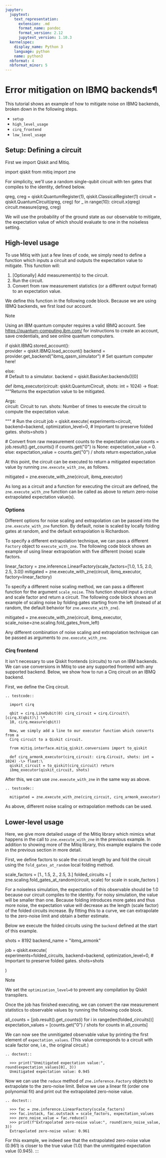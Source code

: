 ```yaml
---
jupyter:
  jupytext:
    text_representation:
      extension: .md
      format_name: pandoc
      format_version: 2.12
      jupytext_version: 1.10.3
  kernelspec:
    display_name: Python 3
    language: python
    name: python3
  nbformat: 4
  nbformat_minor: 5
---
```


# Error mitigation on IBMQ backends¶


This tutorial shows an example of how to mitigate noise on IBMQ
backends, broken down in the following steps.

-   `setup`
-   `high_level_usage`
-   `cirq_frontend`
-   `low_level_usage`

## Setup: Defining a circuit

First we import Qiskit and Mitiq.

import qiskit from mitiq import zne

For simplicity, we\'ll use a random single-qubit circuit with ten gates
that compiles to the identity, defined below.

qreg, creg = qiskit.QuantumRegister(1), qiskit.ClassicalRegister(1)
circuit = qiskit.QuantumCircuit(qreg, creg) for \_ in range(10):
circuit.x(qreg) circuit.measure(qreg, creg)

We will use the probability of the ground state as our observable to
mitigate, the expectation value of which should evaluate to one in the
noiseless setting.

## High-level usage

To use Mitiq with just a few lines of code, we simply need to define a
function which inputs a circuit and outputs the expectation value to
mitigate. This function will:

1.  \[Optionally\] Add measurement(s) to the circuit.
2.  Run the circuit.
3.  Convert from raw measurement statistics (or a different output
    format) to an expectation value.

We define this function in the following code block. Because we are
using IBMQ backends, we first load our account.

Note

Using an IBM quantum computer requires a valid IBMQ account. See
<https://quantum-computing.ibm.com/> for instructions to create an
account, save credentials, and see online quantum computers.

if qiskit.IBMQ.stored_account():\
provider = qiskit.IBMQ.load_account() backend =
provider.get_backend(\"ibmq_qasm_simulator\") \# Set quantum
computer here!

else:\
\# Default to a simulator. backend = qiskit.BasicAer.backends()\[0\]

def ibmq_executor(circuit: qiskit.QuantumCircuit, shots: int = 1024) -\> float:\
\"\"\"Returns the expectation value to be mitigated.

Args:\
circuit: Circuit to run. shots: Number of times to execute the
circuit to compute the expectation value.

\"\"\" \# Run the circuit job = qiskit.execute( experiments=circuit,
backend=backend, optimization_level=0, \# Important to preserve
folded gates. shots=shots )

\# Convert from raw measurement counts to the expectation value
counts = job.result().get_counts() if counts.get(\"0\") is None:
expectation_value = 0. else: expectation_value = counts.get(\"0\") /
shots return expectation_value

At this point, the circuit can be executed to return a mitigated
expectation value by running `zne.execute_with_zne`, as follows.

mitigated = zne.execute_with_zne(circuit, ibmq_executor)

As long as a circuit and a function for executing the circuit are
defined, the `zne.execute_with_zne` function can be called as above to
return zero-noise extrapolated expectation value(s).

### Options

Different options for noise scaling and extrapolation can be passed into
the `zne.execute_with_zne` function. By default, noise is scaled by
locally folding gates at random, and the default extrapolation is
Richardson.

To specify a different extrapolation technique, we can pass a different
`Factory` object to `execute_with_zne`. The following code block shows
an example of using linear extrapolation with five different (noise)
scale factors.

linear_factory = zne.inference.LinearFactory(scale_factors=\[1.0, 1.5,
2.0, 2.5, 3.0\]) mitigated = zne.execute_with_zne(circuit,
ibmq_executor, factory=linear_factory)

To specify a different noise scaling method, we can pass a different
function for the argument `scale_noise`. This function should input a
circuit and scale factor and return a circuit. The following code block
shows an example of scaling noise by folding gates starting from the
left (instead of at random, the default behavior for
`zne.execute_with_zne`).

mitigated = zne.execute_with_zne(circuit, ibmq_executor,
scale_noise=zne.scaling.fold_gates_from_left)

Any different combination of noise scaling and extrapolation technique
can be passed as arguments to `zne.execute_with_zne`.

### Cirq frontend

It isn\'t necessary to use Qiskit frontends (circuits) to run on IBM
backends. We can use conversions in Mitiq to use any supported frontend
with any supported backend. Below, we show how to run a Cirq circuit on
an IBMQ backend.

First, we define the Cirq circuit.

```{eval-rst}
.. testcode::

  import cirq

  qbit = cirq.LineQubit(0) cirq_circuit = cirq.Circuit(\[cirq.X(qbit)\] \*
  10, cirq.measure(qbit))

  Now, we simply add a line to our executor function which converts from a
  Cirq circuit to a Qiskit circuit.

  from mitiq.interface.mitiq_qiskit.conversions import to_qiskit

  def cirq_armonk_executor(cirq_circuit: cirq.Circuit, shots: int = 1024) -\> float:\
  qiskit_circuit = to_qiskit(cirq_circuit) return
  ibmq_executor(qiskit_circuit, shots)

```
After this, we can use `zne.execute_with_zne` in the same way as above.

```{eval-rst}
.. testcode::

  mitigated = zne.execute_with_zne(cirq_circuit, cirq_armonk_executor)

```
As above, different noise scaling or extrapolation methods can be used.

## Lower-level usage

Here, we give more detailed usage of the Mitiq library which mimics what
happens in the call to `zne.execute_with_zne` in the previous example.
In addition to showing more of the Mitiq library, this example explains
the code in the previous section in more detail.

First, we define factors to scale the circuit length by and fold the
circuit using the `fold_gates_at_random` local folding method.

scale_factors = \[1., 1.5, 2., 2.5, 3.\] folded_circuits = \[
zne.scaling.fold_gates_at_random(circuit, scale) for scale in
scale_factors \]

For a noiseless simulation, the expectation of this observable should be
1.0 because our circuit compiles to the identity. For noisy simulation,
the value will be smaller than one. Because folding introduces more
gates and thus more noise, the expectation value will decrease as the
length (scale factor) of the folded circuits increase. By fitting this
to a curve, we can extrapolate to the zero-noise limit and obtain a
better estimate.

Below we execute the folded circuits using the `backend` defined at the
start of this example.

shots = 8192 backend_name = \"ibmq_armonk\"

job = qiskit.execute(\
experiments=folded_circuits, backend=backend, optimization_level=0,
\# Important to preserve folded gates. shots=shots

)

Note

We set the `optimization_level=0` to prevent any compilation by Qiskit
transpilers.

Once the job has finished executing, we can convert the raw measurement
statistics to observable values by running the following code block.

all_counts = \[job.result().get_counts(i) for i in
range(len(folded_circuits))\] expectation_values = \[counts.get(\"0\") /
shots for counts in all_counts\]

We can now see the unmitigated observable value by printing the first
element of `expectation_values`. (This value corresponds to a circuit
with scale factor one, i.e., the original circuit.)

```{eval-rst}
.. doctest::

  >>> print("Unmitigated expectation value:", round(expectation_values[0], 3))
  Unmitigated expectation value: 0.945
```

Now we can use the `reduce` method of `zne.inference.Factory` objects to
extrapolate to the zero-noise limit. Below we use a linear fit (order
one polynomial fit) and print out the extrapolated zero-noise value.

```{eval-rst}
.. doctest::

  >>> fac = zne.inference.LinearFactory(scale_factors)
  >>> fac.instack, fac.outstack = scale_factors, expectation_values
  >>> zero_noise_value = fac.reduce()
  >>> print(f"Extrapolated zero-noise value:", round(zero_noise_value, 3))
  Extrapolated zero-noise value: 0.961
```

For this example, we indeed see that the extrapolated zero-noise value
(0.961) is closer to the true value (1.0) than the unmitigated
expectation value (0.945).
:::
